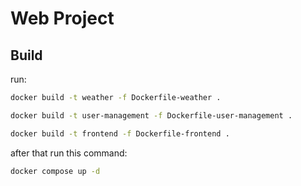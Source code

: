 # Web Project

## Build

run:

```bash
docker build -t weather -f Dockerfile-weather .
```
```bash
docker build -t user-management -f Dockerfile-user-management .
```
```bash
docker build -t frontend -f Dockerfile-frontend .
```

after that run this command:

```bash
docker compose up -d
```

